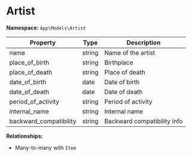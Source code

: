 # Artist

**Namespace:** `App\Models\Artist`

| Property               | Type   | Description                 |
| ---------------------- | ------ | --------------------------- |
| name                   | string | Name of the artist          |
| place_of_birth         | string | Birthplace                  |
| place_of_death         | string | Place of death              |
| date_of_birth          | date   | Date of birth               |
| date_of_death          | date   | Date of death               |
| period_of_activity     | string | Period of activity          |
| internal_name          | string | Internal name               |
| backward_compatibility | string | Backward compatibility info |

**Relationships:**

- Many-to-many with `Item`

